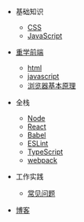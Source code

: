 * 基础知识
  <!-- * [HTML](base/html/) -->
  * [CSS](base/css/)
  * [JavaScript](base/js/)

* [重学前端](cxqd/)
  * [html](cxqd/html/)
  * [javascript](cxqd/javascript/)
  * [浏览器基本原理](cxqd/browser)

* 全栈
  * [Node](full_stack/node/)
  * [React](full_stack/react/)
  * [Babel](full_stack/babel/)
  * [ESLint](full_stack/eslint/)
  * [TypeScript](full_stack/typescript/)
  * [webpack](full_stack/webpack/)

* 工作实践
  * [常见问题](work/)
* [博客](blog/)
  <!-- * [文章列表](blog/) -->
<!-- * [投资](investment/) -->
